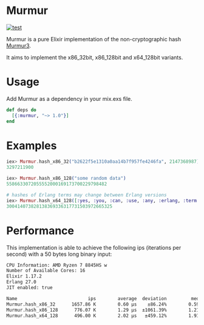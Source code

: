 Murmur
======

[![test](https://github.com/preciz/murmur/actions/workflows/test.yml/badge.svg)](https://github.com/preciz/murmur/actions/workflows/test.yml)

Murmur is a pure Elixir implementation of the non-cryptographic hash [Murmur3](https://code.google.com/p/smhasher/wiki/MurmurHash3).

It aims to implement the x86_32bit, x86_128bit and x64_128bit variants.

# Usage

Add Murmur as a dependency in your mix.exs file.

```elixir
def deps do
  [{:murmur, "~> 1.0"}]
end
```

# Examples

```elixir
iex> Murmur.hash_x86_32("b2622f5e1310a0aa14b7f957fe4246fa", 2147368987)
3297211900

iex> Murmur.hash_x86_128("some random data")
5586633072055552000169173700229798482

# hashes of Erlang terms may change between Erlang versions
iex> Murmur.hash_x64_128([:yes, :you, :can, :use, :any, :erlang, :term!])
300414073828138369336317731503972665325
```

# Performance

This implementation is able to achieve the following ips (iterations per second) with a 50 bytes long binary input:

```txt
CPU Information: AMD Ryzen 7 8845HS w
Number of Available Cores: 16
Elixir 1.17.2
Erlang 27.0
JIT enabled: true

Name                          ips        average  deviation         median         99th %
Murmur.hash_x86_32      1657.86 K        0.60 μs    ±86.24%        0.59 μs        0.81 μs
Murmur.hash_x86_128      776.07 K        1.29 μs  ±1061.39%        1.21 μs        1.49 μs
Murmur.hash_x64_128      496.00 K        2.02 μs   ±459.12%        1.91 μs        2.62 μs
```
